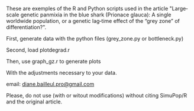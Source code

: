 These are exemples of the R and Python scripts used in the article 
"Large‐scale genetic panmixia in the blue shark (Prionace glauca): A single 
worldwide population, or a genetic lag‐time effect of the “grey zone” of 
differentiation?".

First, generate data with the python files (grey_zone.py or bottleneck.py)

Second, load plotdegrad.r

Then, use graph_gz.r to generate plots

With the adjustments necessary to your data.

email: diane.bailleul.pro@gmail.com

Please, do not use (with or witout modifications) without citing SimuPop/R and the original article.
